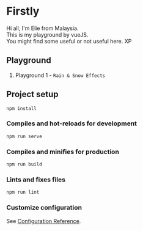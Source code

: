 # Firstly

Hi all, I'm Elie from Malaysia.<br/>
This is my playground by vueJS.<br/>
You might find some useful or not useful here. XP <br/>

## Playground
1. Playground 1 - `Rain & Snow Effects`

## Project setup
```
npm install
```

### Compiles and hot-reloads for development
```
npm run serve
```

### Compiles and minifies for production
```
npm run build
```

### Lints and fixes files
```
npm run lint
```

### Customize configuration
See [Configuration Reference](https://cli.vuejs.org/config/).

